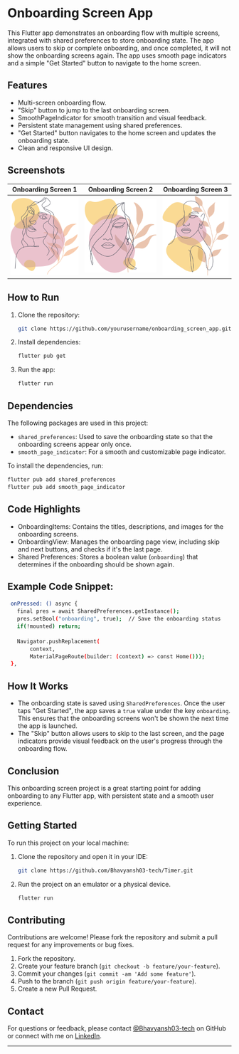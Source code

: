 # Onboarding Screen App

This Flutter app demonstrates an onboarding flow with multiple screens, integrated with shared preferences to store onboarding state. The app allows users to skip or complete onboarding, and once completed, it will not show the onboarding screens again. The app uses smooth page indicators and a simple "Get Started" button to navigate to the home screen.

## Features
- Multi-screen onboarding flow.
- "Skip" button to jump to the last onboarding screen.
- SmoothPageIndicator for smooth transition and visual feedback.
- Persistent state management using shared preferences.
- "Get Started" button navigates to the home screen and updates the onboarding state.
- Clean and responsive UI design.

## Screenshots
| Onboarding Screen 1 | Onboarding Screen 2 | Onboarding Screen 3 |  
| ------------------- | ------------------- | ------------------- |  
| ![onboarding1](assets/images/onboarding1.png) | ![onboarding2](assets/images/onboarding2.png) | ![onboarding3](assets/images/onboarding3.png) |  

## How to Run
1. Clone the repository:
   ```bash
   git clone https://github.com/yourusername/onboarding_screen_app.git
   ```
2. Install dependencies:
   ```bash
   flutter pub get
   ```
3. Run the app:
   ```bash
   flutter run
   ```

## Dependencies
The following packages are used in this project:

- `shared_preferences`: Used to save the onboarding state so that the onboarding screens appear only once.
- `smooth_page_indicator`: For a smooth and customizable page indicator.

To install the dependencies, run:
   ```bash
   flutter pub add shared_preferences
   flutter pub add smooth_page_indicator
   ```

## Code Highlights
- OnboardingItems: Contains the titles, descriptions, and images for the onboarding screens.
- OnboardingView: Manages the onboarding page view, including skip and next buttons, and checks if it's the last page.
- Shared Preferences: Stores a boolean value (`onboarding`) that determines if the onboarding should be shown again.

## Example Code Snippet:
   ```bash
    onPressed: () async {
      final pres = await SharedPreferences.getInstance();
      pres.setBool("onboarding", true);  // Save the onboarding status
      if(!mounted) return;
    
      Navigator.pushReplacement(
          context,
          MaterialPageRoute(builder: (context) => const Home()));
    },
   ```

## How It Works
- The onboarding state is saved using `SharedPreferences`. Once the user taps "Get Started", the app saves a `true` value under the key `onboarding`. This ensures that the onboarding screens won't be shown the next time the app is launched.
- The "Skip" button allows users to skip to the last screen, and the page indicators provide visual feedback on the user's progress through the onboarding flow.

## Conclusion
This onboarding screen project is a great starting point for adding onboarding to any Flutter app, with persistent state and a smooth user experience.

## Getting Started

To run this project on your local machine:

1. Clone the repository and open it in your IDE:
   ```bash
   git clone https://github.com/Bhavyansh03-tech/Timer.git
   ```
2. Run the project on an emulator or a physical device.
   ```bash
   flutter run
   ```
   
## Contributing

Contributions are welcome! Please fork the repository and submit a pull request for any improvements or bug fixes.

1. Fork the repository.
2. Create your feature branch (`git checkout -b feature/your-feature`).
3. Commit your changes (`git commit -am 'Add some feature'`).
4. Push to the branch (`git push origin feature/your-feature`).
5. Create a new Pull Request.

## Contact

For questions or feedback, please contact [@Bhavyansh03-tech](https://github.com/Bhavyansh03-tech) on GitHub or connect with me on [LinkedIn](https://www.linkedin.com/in/bhavyansh03/).

---
